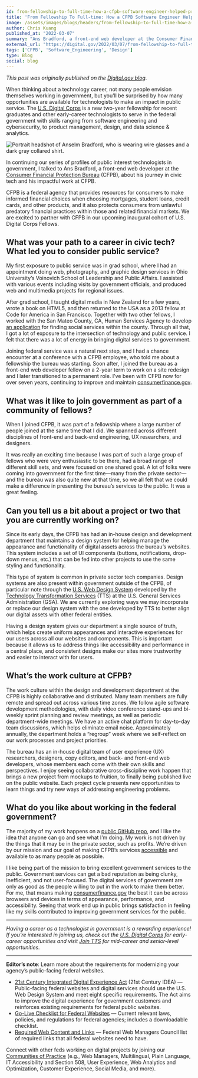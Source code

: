 ```yaml
---
id: from-fellowship-to-full-time-how-a-cfpb-software-engineer-helped-protect-consumers-and-built-a-career-in-civic-tech
title: 'From Fellowship To Full-time: How a CFPB Software Engineer Helped Protect Consumers and Built a Career in Civic Tech'
image: /assets/images/blogs/headers/from-fellowship-to-full-time-how-a-cfpb-software-engineer-helped-protect-consumers-and-built-a-career-in-civic-tech.png
author: Chris Kuang
published_at: "2022-03-07"
summary: "Ans Bradford, a front-end web developer at the Consumer Financial Protection Bureau, shares his journey to civic tech and public service via several fellowship programs and his work supporting CFPB's internal design system as part of USDC's series of profiles on public interest technologists in the federal government."
external_url: "https://digital.gov/2022/03/07/from-fellowship-to-full-time-how-a-cfpb-software-engineer-helped-protect-consumers-and-built-a-career-in-civic-tech/"
tags: ['CFPB', 'Software_Engineering', 'Design']
type: Blog
social: blog
---
```

*This post was originally published on the [Digital.gov blog](https://digital.gov/2022/03/07/from-fellowship-to-full-time-how-a-cfpb-software-engineer-helped-protect-consumers-and-built-a-career-in-civic-tech/).*

When thinking about a technology career, not many people envision themselves working in government, but you’ll be surprised by how many opportunities are available for technologists to make an impact in public service. The [U.S. Digital Corps](https://digitalcorps.gsa.gov/) is a new two-year fellowship for recent graduates and other early-career technologists to serve in the federal government with skills ranging from software engineering and cybersecurity, to product management, design, and data science & analytics.

<div class="usa-image-block">
  <img src="{{site.baseurl}}/assets/images/blogs/anselm-bradford.png" alt="Portrait headshot of Anselm Bradford, who is wearing wire glasses and a dark gray collared shirt." />
</div>

In continuing our series of profiles of public interest technologists in government, I talked to Ans Bradford, a front-end web developer at the [Consumer Financial Protection Bureau](https://www.consumerfinance.gov/) (CFPB), about his journey in civic tech and his impactful work at CFPB.

CFPB is a federal agency that provides resources for consumers to make informed financial choices when choosing mortgages, student loans, credit cards, and other products, and it also protects consumers from unlawful predatory financial practices within those and related financial markets. We are excited to partner with CFPB in our upcoming inaugural cohort of U.S. Digital Corps Fellows.

## What was your path to a career in civic tech? What led you to consider public service?

My first exposure to public service was in grad school, where I had an appointment doing web, photography, and graphic design services in Ohio University’s Voinovich School of Leadership and Public Affairs. I assisted with various events including visits by government officials, and produced web and multimedia projects for regional issues.

After grad school, I taught digital media in New Zealand for a few years, wrote a book on HTML5, and then returned to the USA as a 2013 fellow at Code for America in San Francisco. Together with two other fellows, I worked with the San Mateo County, CA, Human Services Agency to develop [an application](https://www.smc-connect.org/) for finding social services within the county. Through all that, I got a lot of exposure to the intersection of technology and public service. I felt that there was a lot of energy in bringing digital services to government.

Joining federal service was a natural next step, and I had a chance encounter at a conference with a CFPB employee, who told me about a fellowship the bureau was starting. Soon after, I joined the bureau as a front-end web developer fellow on a 2-year term to work on a site redesign and I later transitioned to a permanent role. I’ve been with CFPB now for over seven years, continuing to improve and maintain [consumerfinance.gov](https://www.consumerfinance.gov/).

## What was it like to join government as part of a community of fellows?
When I joined CFPB, it was part of a fellowship where a large number of people joined at the same time that I did. We spanned across different disciplines of front-end and back-end engineering, UX researchers, and designers.

It was really an exciting time because I was part of such a large group of fellows who were very enthusiastic to be there, had a broad range of different skill sets, and were focused on one shared goal. A lot of folks were coming into government for the first time—many from the private sector—and the bureau was also quite new at that time, so we all felt that we could make a difference in presenting the bureau’s services to the public. It was a great feeling.

## Can you tell us a bit about a project or two that you are currently working on?
Since its early days, the CFPB has had an in-house design and development department that maintains a design system for helping manage the appearance and functionality of digital assets across the bureau’s websites. This system includes a set of UI components (buttons, notifications, drop-down menus, etc.) that can be fed into other projects to use the same styling and functionality.

This type of system is common in private sector tech companies. Design systems are also present within government outside of the CFPB, of particular note through the [U.S. Web Design System](https://designsystem.digital.gov/) developed by the [Technology Transformation Services](https://www.gsa.gov/about-us/organization/federal-acquisition-service/technology-transformation-services) (TTS) at the U.S. General Services Administration (GSA). We are currently exploring ways we may incorporate or replace our design system with the one developed by TTS to better align our digital assets with other federal entities.

Having a design system gives our department a single source of truth, which helps create uniform appearances and interactive experiences for our users across all our websites and components. This is important because it allows us to address things like accessibility and performance in a central place, and consistent designs make our sites more trustworthy and easier to interact with for users.

## What’s the work culture at CFPB?
The work culture within the design and development department at the CFPB is highly collaborative and distributed. Many team members are fully remote and spread out across various time zones. We follow agile software development methodologies, with daily video conference stand-ups and bi-weekly sprint planning and review meetings, as well as periodic department-wide meetings. We have an active chat platform for day-to-day team discussions, which helps eliminate email noise. Approximately annually, the department holds a “regroup” week where we self-reflect on our work processes and project priorities.

The bureau has an in-house digital team of user experience (UX) researchers, designers, copy editors, and back- and front-end web developers, whose members each come with their own skills and perspectives. I enjoy seeing collaborative cross-discipline work happen that brings a new project from mockups to fruition, to finally being published live on the public website. Each project cycle presents new opportunities to learn things and try new ways of addressing engineering problems.

## What do you like about working in the federal government?
The majority of my work happens on a [public GitHub repo](https://github.com/cfpb/consumerfinance.gov), and I like the idea that anyone can go and see what I’m doing. My work is not driven by the things that it may be in the private sector, such as profits. We’re driven by our mission and our goal of making CFPB’s services [accessible](https://www.section508.gov/) and available to as many people as possible.

I like being part of the mission to bring excellent government services to the public. Government services can get a bad reputation as being clunky, inefficient, and not user-focused. The digital services of government are only as good as the people willing to put in the work to make them better. For me, that means making [consumerfinance.gov](https://www.consumerfinance.gov/) the best it can be across browsers and devices in terms of appearance, performance, and accessibility. Seeing that work end up in public brings satisfaction in feeling like my skills contributed to improving government services for the public.

---

*Having a career as a technologist in government is a rewarding experience! If you’re interested in joining us, check out the [U.S. Digital Corps](https://digitalcorps.gsa.gov/) for early-career opportunities and visit [Join TTS](https://join.tts.gsa.gov/) for mid-career and senior-level opportunities.*

---

**Editor’s note**: Learn more about the requirements for modernizing your agency’s public-facing federal websites.

* [21st Century Integrated Digital Experience Act](https://digital.gov/resources/21st-century-integrated-digital-experience-act/) (21st Century IDEA) — Public-facing federal websites and digital services should use the U.S. Web Design System and meet eight specific requirements. The Act aims to improve the digital experience for government customers and reinforces existing requirements for federal public websites.
* [Go-Live Checklist for Federal Websites](https://digital.gov/2022/01/13/go-live-checklist-for-federal-websites/) — Current relevant laws, policies, and regulations for federal agencies; includes a downloadable checklist.
* [Required Web Content and Links](https://digital.gov/resources/required-web-content-and-links/) — Federal Web Managers Council list of required links that all federal websites need to have.

Connect with other feds working on digital projects by joining our [Communities of Practice](https://digital.gov/communities/) (e.g., Web Managers, Multilingual, Plain Language, IT Accessibility and Section 508, User Experience, Web Analytics and Optimization, Customer Experience, Social Media, and more).
